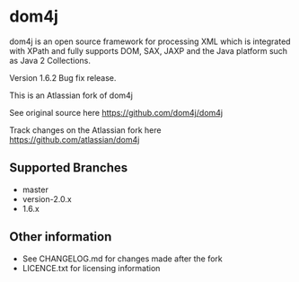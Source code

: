 # dom4j
dom4j is an open source framework for processing XML which is integrated with XPath and fully supports DOM, SAX, JAXP and the Java platform such as Java 2 Collections.

Version 1.6.2 Bug fix release.

This is an Atlassian fork of dom4j 

See original source here https://github.com/dom4j/dom4j

Track changes on the Atlassian fork here https://github.com/atlassian/dom4j

## Supported Branches 

- master
- version-2.0.x
- 1.6.x

## Other information 

- See CHANGELOG.md for changes made after the fork
- LICENCE.txt for licensing information
